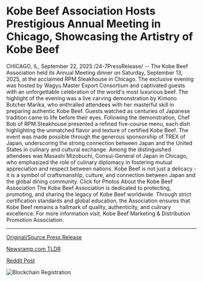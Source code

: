 # Kobe Beef Association Hosts Prestigious Annual Meeting in Chicago, Showcasing the Artistry of Kobe Beef

CHICAGO, IL, September 22, 2025 /24-7PressRelease/ -- The Kobe Beef Association held its Annual Meeting dinner on Saturday, September 13, 2025, at the acclaimed RPM Steakhouse in Chicago. The exclusive evening was hosted by Wagyu Master Export Consortium and captivated guests with an unforgettable celebration of the world's most luxurious beef.  The highlight of the evening was a live carving demonstration by Kimono Butcher Marika, who enthralled attendees with her masterful skill in preparing authentic Kobe Beef. Guests watched as centuries of Japanese tradition came to life before their eyes.  Following the demonstration, Chef Bob of RPM Steakhouse presented a refined five-course menu, each dish highlighting the unmatched flavor and texture of certified Kobe Beef.  The event was made possible through the generous sponsorship of TREX of Japan, underscoring the strong connection between Japan and the United States in culinary and cultural exchange.  Among the distinguished attendees was Masashi Mizobuchi, Consul-General of Japan in Chicago, who emphasized the role of culinary diplomacy in fostering mutual appreciation and respect between nations.  Kobe Beef is not just a delicacy - it is a symbol of craftsmanship, culture, and connection between Japan and the global dining community. Click for Photos  About the Kobe Beef Association The Kobe Beef Association is dedicated to protecting, promoting, and sharing the legacy of Kobe Beef worldwide. Through strict certification standards and global education, the Association ensures that Kobe Beef remains a hallmark of quality, authenticity, and culinary excellence. For more information visit, Kobe Beef Marketing & Distribution Promotion Association. 

---

[Original/Source Press Release](https://www.24-7pressrelease.com/press-release/526978/kobe-beef-association-hosts-prestigious-annual-meeting-in-chicago-showcasing-the-artistry-of-kobe-beef)
                    

[Newsramp.com TLDR](https://newsramp.com/curated-news/kobe-beef-association-hosts-prestigious-annual-meeting-in-chicago/9d795c181f345118b9639fe8ec54981b) 

 



[Reddit Post](https://www.reddit.com/r/newsramp/comments/1nnfwkg/kobe_beef_association_hosts_prestigious_annual/) 



![Blockchain Registration](https://cdn.newsramp.app/24-7PressRelease/qrcode/259/22/pondhADY.webp)